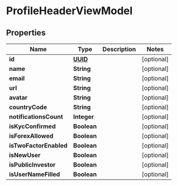 # ProfileHeaderViewModel

## Properties
Name | Type | Description | Notes
------------ | ------------- | ------------- | -------------
**id** | [**UUID**](UUID.md) |  |  [optional]
**name** | **String** |  |  [optional]
**email** | **String** |  |  [optional]
**url** | **String** |  |  [optional]
**avatar** | **String** |  |  [optional]
**countryCode** | **String** |  |  [optional]
**notificationsCount** | **Integer** |  |  [optional]
**isKycConfirmed** | **Boolean** |  |  [optional]
**isForexAllowed** | **Boolean** |  |  [optional]
**isTwoFactorEnabled** | **Boolean** |  |  [optional]
**isNewUser** | **Boolean** |  |  [optional]
**isPublicInvestor** | **Boolean** |  |  [optional]
**isUserNameFilled** | **Boolean** |  |  [optional]
